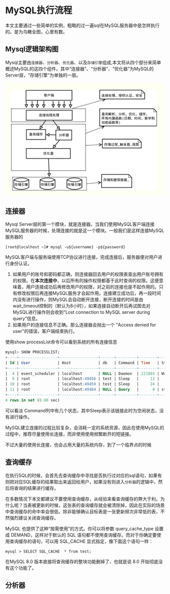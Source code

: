 # MySQL执行流程

本文主要通过一些简单的实例，粗略的过一遍sql在MySQL服务器中是怎样执行的。是为鸟瞰全图，心里有数。

## Mysql逻辑架构图

Mysql主要由`连接器`、`分析器`、`优化器`、以及`存储引擎`组成,本文将从四个部分来简单概述MySQL的这四个组件。其中“连接器”、“分析器”、“优化器”为MySQL的Server层，“存储引擎”为单独的一层。

![MySQL逻辑架构图](./img/processflow/1.jpg)

## 连接器

Mysql Server层的第一个模块，就是连接器。当我们使用MySQL客户端连接MySQL服务器的时候，处理连接的就是这一个模块。一般我们是这样连接MySQL服务器的

````shell
[root@localhost ~]# mysql -u${username} -p${password}
````

MySQL客户端与服务端使用TCP协议进行连接，完成连接后，服务器便对用户进行身份认证。

1. 如果用户的账号和密码都正确，则连接器回去用户的权限表查出用户账号拥有的权限。在**本次连接中**，以后所有的操作权限都基于此时查询的权限。这便意味着，用户连接成功后再修改用户的权限，对之前的连接也是不起作用的。只有修改权限后再连接MySQL服务才会起作用。连接建立成功后，再一段时间内没有进行操作，则MySQL会自动断开连接，断开连接的时间是由wait_timeout控制的（默认为8小时），如果连接自动断开后再试图去对MySQL进行操作则会收到“Lost connection to MySQL server during query”信息。
2. 如果用户的连接信息不正确。那么连接器会抛出一个 "Access denied for user"的错误，客户端结束执行。

使用show processList命令可以看到系统的所有连接信息

````sql
mysql> SHOW PROCESSLIST;
+----+-----------------+-----------------+------+---------+--------+------------------------+------------------+
| Id | User            | Host            | db   | Command | Time   | State                  | Info             |
+----+-----------------+-----------------+------+---------+--------+------------------------+------------------+
|  4 | event_scheduler | localhost       | NULL | Daemon  | 221803 | Waiting on empty queue | NULL             |
|  9 | root            | localhost:49456 | test | Sleep   |     13 |                        | NULL             |
| 10 | root            | localhost:49459 | test | Sleep   |     24 |                        | NULL             |
| 11 | root            | localhost:49484 | NULL | Query   |      0 | starting               | SHOW PROCESSLIST |
+----+-----------------+-----------------+------+---------+--------+------------------------+------------------+
4 rows in set (0.00 sec)
````

可以看淡 Command列中有几个状态，其中Sleep表示该链接此时为空闲状态，没有进行操作。

MySQL建立连接的过程比较复杂，会消耗一定的系统资源，因此在使用MySQL的过程中，推荐尽量使用长连接，而非使用使用频繁断开的短链接。

不过大量的使用长连接，也会占用大量的系统内存，到了一个临界点的时候



## 查询缓存

在执行SQL的时候，会首先去查询缓存中寻找是否执行过对应的sql语句，如果有则把对应SQL缓存的结果取出来返回给用户，如果没有则进入`分析器`的逻辑中，然后将查询的结果进行缓存。

在多数情况下本文都建议不要使用查询缓存，从经验来看查询缓存的弊大于利。为什么呢？当表被更新的时候，这张表的查询缓存就会被清除掉，因此在实际的场景中查询缓存的命中率会很低。除非能够确认目标表是一张更新频次非常低的表，不然强烈建议关闭查询缓存。

MySQL 也提供了这种“按需使用”的方式。你可以将参数 query_cache_type 设置成 DEMAND，这样对于默认的 SQL 语句都不使用查询缓存。而对于你确定要使用查询缓存的语句，可以用 SQL_CACHE 显式指定，像下面这个语句一样：

````shell
mysql > SELECT SQL_CACHE  * from test;
````

在MySQL 8.0 版本直接将查询缓存的整块功能删掉了，也就是说 8.0 开始彻底没有这个功能了。

## 分析器

